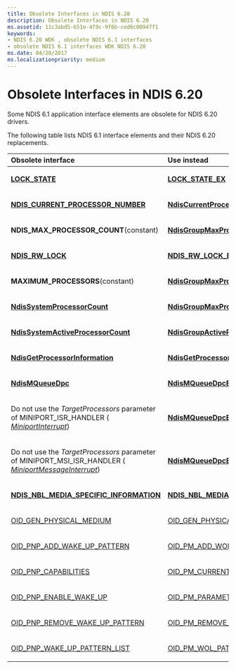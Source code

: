 ```yaml
---
title: Obsolete Interfaces in NDIS 6.20
description: Obsolete Interfaces in NDIS 6.20
ms.assetid: 11c3abd5-651e-4f9c-9f0b-ced6c00947f1
keywords:
- NDIS 6.20 WDK , obsolete NDIS 6.1 interfaces
- obsolete NDIS 6.1 interfaces WDK NDIS 6.20
ms.date: 04/20/2017
ms.localizationpriority: medium
---
```


# Obsolete Interfaces in NDIS 6.20





Some NDIS 6.1 application interface elements are obsolete for NDIS 6.20 drivers.

The following table lists NDIS 6.1 interface elements and their NDIS 6.20 replacements.

<table>
<colgroup>
<col width="50%" />
<col width="50%" />
</colgroup>
<thead>
<tr class="header">
<th align="left">Obsolete interface</th>
<th align="left">Use instead</th>
</tr>
</thead>
<tbody>
<tr class="odd">
<td align="left"><p><a href="https://docs.microsoft.com/windows-hardware/drivers/ddi/ndis/ns-ndis-_lock_state" data-raw-source="[&lt;strong&gt;LOCK_STATE&lt;/strong&gt;](/windows-hardware/drivers/ddi/ndis/ns-ndis-_lock_state)"><strong>LOCK_STATE</strong></a></p></td>
<td align="left"><p><a href="https://docs.microsoft.com/windows-hardware/drivers/ddi/ndis/ns-ndis-_lock_state_ex" data-raw-source="[&lt;strong&gt;LOCK_STATE_EX&lt;/strong&gt;](/windows-hardware/drivers/ddi/ndis/ns-ndis-_lock_state_ex)"><strong>LOCK_STATE_EX</strong></a></p></td>
</tr>
<tr class="even">
<td align="left"><p><a href="https://docs.microsoft.com/windows-hardware/drivers/network/ndis-current-processor-number" data-raw-source="[&lt;strong&gt;NDIS_CURRENT_PROCESSOR_NUMBER&lt;/strong&gt;](/windows-hardware/drivers/ddi/ndis/nf-ndis-ndiscurrentprocessorindex)"><strong>NDIS_CURRENT_PROCESSOR_NUMBER</strong></a></p></td>
<td align="left"><p><a href="https://docs.microsoft.com/windows-hardware/drivers/ddi/ndis/nf-ndis-ndiscurrentprocessorindex" data-raw-source="[&lt;strong&gt;NdisCurrentProcessorIndex&lt;/strong&gt;](/windows-hardware/drivers/ddi/ndis/nf-ndis-ndiscurrentprocessorindex)"><strong>NdisCurrentProcessorIndex</strong></a></p></td>
</tr>
<tr class="odd">
<td align="left"><p><strong>NDIS_MAX_PROCESSOR_COUNT</strong>(constant)</p></td>
<td align="left"><p><a href="https://docs.microsoft.com/windows-hardware/drivers/ddi/ndis/nf-ndis-ndisgroupmaxprocessorcount" data-raw-source="[&lt;strong&gt;NdisGroupMaxProcessorCount&lt;/strong&gt;](/windows-hardware/drivers/ddi/ndis/nf-ndis-ndisgroupmaxprocessorcount)"><strong>NdisGroupMaxProcessorCount</strong></a></p></td>
</tr>
<tr class="even">
<td align="left"><p><a href="https://docs.microsoft.com/windows-hardware/drivers/ddi/ndis/ns-ndis-_ndis_rw_lock" data-raw-source="[&lt;strong&gt;NDIS_RW_LOCK&lt;/strong&gt;](/windows-hardware/drivers/ddi/ndis/ns-ndis-_ndis_rw_lock)"><strong>NDIS_RW_LOCK</strong></a></p></td>
<td align="left"><p><a href="https://docs.microsoft.com/previous-versions/windows/hardware/drivers/ff567279(v=vs.85)" data-raw-source="[&lt;strong&gt;NDIS_RW_LOCK_EX&lt;/strong&gt;](/previous-versions/windows/hardware/drivers/ff567279(v=vs.85))"><strong>NDIS_RW_LOCK_EX</strong></a></p></td>
</tr>
<tr class="odd">
<td align="left"><p><strong>MAXIMUM_PROCESSORS</strong>(constant)</p></td>
<td align="left"><p><a href="https://docs.microsoft.com/windows-hardware/drivers/ddi/ndis/nf-ndis-ndisgroupmaxprocessorcount" data-raw-source="[&lt;strong&gt;NdisGroupMaxProcessorCount&lt;/strong&gt;](/windows-hardware/drivers/ddi/ndis/nf-ndis-ndisgroupmaxprocessorcount)"><strong>NdisGroupMaxProcessorCount</strong></a></p></td>
</tr>
<tr class="even">
<td align="left"><p><a href="https://docs.microsoft.com/windows-hardware/drivers/ddi/ndis/nf-ndis-ndissystemprocessorcount" data-raw-source="[&lt;strong&gt;NdisSystemProcessorCount&lt;/strong&gt;](/windows-hardware/drivers/ddi/ndis/nf-ndis-ndissystemprocessorcount)"><strong>NdisSystemProcessorCount</strong></a></p></td>
<td align="left"><p><a href="https://docs.microsoft.com/windows-hardware/drivers/ddi/ndis/nf-ndis-ndisgroupmaxprocessorcount" data-raw-source="[&lt;strong&gt;NdisGroupMaxProcessorCount&lt;/strong&gt;](/windows-hardware/drivers/ddi/ndis/nf-ndis-ndisgroupmaxprocessorcount)"><strong>NdisGroupMaxProcessorCount</strong></a></p></td>
</tr>
<tr class="odd">
<td align="left"><p><a href="https://docs.microsoft.com/windows-hardware/drivers/ddi/ndis/nf-ndis-ndissystemactiveprocessorcount" data-raw-source="[&lt;strong&gt;NdisSystemActiveProcessorCount&lt;/strong&gt;](/windows-hardware/drivers/ddi/ndis/nf-ndis-ndissystemactiveprocessorcount)"><strong>NdisSystemActiveProcessorCount</strong></a></p></td>
<td align="left"><p><a href="https://docs.microsoft.com/windows-hardware/drivers/ddi/ndis/nf-ndis-ndisgroupactiveprocessorcount" data-raw-source="[&lt;strong&gt;NdisGroupActiveProcessorCount&lt;/strong&gt;](/windows-hardware/drivers/ddi/ndis/nf-ndis-ndisgroupactiveprocessorcount)"><strong>NdisGroupActiveProcessorCount</strong></a></p></td>
</tr>
<tr class="even">
<td align="left"><p><a href="https://docs.microsoft.com/windows-hardware/drivers/ddi/ndis/nf-ndis-ndisgetprocessorinformation" data-raw-source="[&lt;strong&gt;NdisGetProcessorInformation&lt;/strong&gt;](/windows-hardware/drivers/ddi/ndis/nf-ndis-ndisgetprocessorinformation)"><strong>NdisGetProcessorInformation</strong></a></p></td>
<td align="left"><p><a href="https://docs.microsoft.com/windows-hardware/drivers/ddi/ndis/nf-ndis-ndisgetprocessorinformationex" data-raw-source="[&lt;strong&gt;NdisGetProcessorInformationEx&lt;/strong&gt;](/windows-hardware/drivers/ddi/ndis/nf-ndis-ndisgetprocessorinformationex)"><strong>NdisGetProcessorInformationEx</strong></a></p></td>
</tr>
<tr class="odd">
<td align="left"><p><a href="https://docs.microsoft.com/windows-hardware/drivers/ddi/ndis/nf-ndis-ndismqueuedpc" data-raw-source="[&lt;strong&gt;NdisMQueueDpc&lt;/strong&gt;](/windows-hardware/drivers/ddi/ndis/nf-ndis-ndismqueuedpc)"><strong>NdisMQueueDpc</strong></a></p></td>
<td align="left"><p><a href="https://docs.microsoft.com/windows-hardware/drivers/ddi/ndis/nf-ndis-ndismqueuedpcex" data-raw-source="[&lt;strong&gt;NdisMQueueDpcEx&lt;/strong&gt;](/windows-hardware/drivers/ddi/ndis/nf-ndis-ndismqueuedpcex)"><strong>NdisMQueueDpcEx</strong></a></p></td>
</tr>
<tr class="even">
<td align="left"><p>Do not use the <em>TargetProcessors</em> parameter of MINIPORT_ISR_HANDLER ( <a href="https://docs.microsoft.com/windows-hardware/drivers/ddi/ndis/nc-ndis-miniport_isr" data-raw-source="[&lt;em&gt;MiniportInterrupt&lt;/em&gt;](/windows-hardware/drivers/ddi/ndis/nc-ndis-miniport_isr)"><em>MiniportInterrupt</em></a>)</p></td>
<td align="left"><p><a href="https://docs.microsoft.com/windows-hardware/drivers/ddi/ndis/nf-ndis-ndismqueuedpcex" data-raw-source="[&lt;strong&gt;NdisMQueueDpcEx&lt;/strong&gt;](/windows-hardware/drivers/ddi/ndis/nf-ndis-ndismqueuedpcex)"><strong>NdisMQueueDpcEx</strong></a></p></td>
</tr>
<tr class="odd">
<td align="left"><p>Do not use the <em>TargetProcessors</em> parameter of MINIPORT_MSI_ISR_HANDLER ( <a href="https://docs.microsoft.com/windows-hardware/drivers/ddi/ndis/nc-ndis-miniport_message_interrupt" data-raw-source="[&lt;em&gt;MiniportMessageInterrupt&lt;/em&gt;](/windows-hardware/drivers/ddi/ndis/nc-ndis-miniport_message_interrupt)"><em>MiniportMessageInterrupt</em></a>)</p></td>
<td align="left"><p><a href="https://docs.microsoft.com/windows-hardware/drivers/ddi/ndis/nf-ndis-ndismqueuedpcex" data-raw-source="[&lt;strong&gt;NdisMQueueDpcEx&lt;/strong&gt;](/windows-hardware/drivers/ddi/ndis/nf-ndis-ndismqueuedpcex)"><strong>NdisMQueueDpcEx</strong></a></p></td>
</tr>
<tr class="even">
<td align="left"><p><a href="https://docs.microsoft.com/windows-hardware/drivers/ddi/ndis/ns-ndis-_ndis_nbl_media_media_specific_information" data-raw-source="[&lt;strong&gt;NDIS_NBL_MEDIA_SPECIFIC_INFORMATION&lt;/strong&gt;](/windows-hardware/drivers/ddi/ndis/ns-ndis-_ndis_nbl_media_media_specific_information)"><strong>NDIS_NBL_MEDIA_SPECIFIC_INFORMATION</strong></a></p></td>
<td align="left"><p><a href="https://docs.microsoft.com/windows-hardware/drivers/ddi/ndis/ns-ndis-_ndis_nbl_media_specific_information_ex" data-raw-source="[&lt;strong&gt;NDIS_NBL_MEDIA_SPECIFIC_INFORMATION_EX&lt;/strong&gt;](/windows-hardware/drivers/ddi/ndis/ns-ndis-_ndis_nbl_media_specific_information_ex)"><strong>NDIS_NBL_MEDIA_SPECIFIC_INFORMATION_EX</strong></a></p></td>
</tr>
<tr class="odd">
<td align="left"><p><a href="https://docs.microsoft.com/windows-hardware/drivers/network/oid-gen-physical-medium" data-raw-source="[OID_GEN_PHYSICAL_MEDIUM](./oid-gen-physical-medium.md)">OID_GEN_PHYSICAL_MEDIUM</a></p></td>
<td align="left"><p><a href="https://docs.microsoft.com/windows-hardware/drivers/network/oid-gen-physical-medium-ex" data-raw-source="[OID_GEN_PHYSICAL_MEDIUM_EX](./oid-gen-physical-medium-ex.md)">OID_GEN_PHYSICAL_MEDIUM_EX</a></p></td>
</tr>
<tr class="even">
<td align="left"><p><a href="https://docs.microsoft.com/windows-hardware/drivers/network/oid-pnp-add-wake-up-pattern" data-raw-source="[OID_PNP_ADD_WAKE_UP_PATTERN](./oid-pnp-add-wake-up-pattern.md)">OID_PNP_ADD_WAKE_UP_PATTERN</a></p></td>
<td align="left"><p><a href="https://docs.microsoft.com/windows-hardware/drivers/network/oid-pm-add-wol-pattern" data-raw-source="[OID_PM_ADD_WOL_PATTERN](./oid-pm-add-wol-pattern.md)">OID_PM_ADD_WOL_PATTERN</a></p></td>
</tr>
<tr class="odd">
<td align="left"><p><a href="https://docs.microsoft.com/windows-hardware/drivers/network/oid-pnp-capabilities" data-raw-source="[OID_PNP_CAPABILITIES](./oid-pnp-capabilities.md)">OID_PNP_CAPABILITIES</a></p></td>
<td align="left"><p><a href="https://docs.microsoft.com/windows-hardware/drivers/network/oid-pm-current-capabilities" data-raw-source="[OID_PM_CURRENT_CAPABILITIES](./oid-pm-current-capabilities.md)">OID_PM_CURRENT_CAPABILITIES</a></p></td>
</tr>
<tr class="even">
<td align="left"><p><a href="https://docs.microsoft.com/windows-hardware/drivers/network/oid-pnp-enable-wake-up" data-raw-source="[OID_PNP_ENABLE_WAKE_UP](./oid-pnp-enable-wake-up.md)">OID_PNP_ENABLE_WAKE_UP</a></p></td>
<td align="left"><p><a href="https://docs.microsoft.com/windows-hardware/drivers/network/oid-pm-parameters" data-raw-source="[OID_PM_PARAMETERS](./oid-pm-parameters.md)">OID_PM_PARAMETERS</a></p></td>
</tr>
<tr class="odd">
<td align="left"><p><a href="https://docs.microsoft.com/windows-hardware/drivers/network/oid-pnp-remove-wake-up-pattern" data-raw-source="[OID_PNP_REMOVE_WAKE_UP_PATTERN](./oid-pnp-remove-wake-up-pattern.md)">OID_PNP_REMOVE_WAKE_UP_PATTERN</a></p></td>
<td align="left"><p><a href="https://docs.microsoft.com/windows-hardware/drivers/network/oid-pm-remove-wol-pattern" data-raw-source="[OID_PM_REMOVE_WOL_PATTERN](./oid-pm-remove-wol-pattern.md)">OID_PM_REMOVE_WOL_PATTERN</a></p></td>
</tr>
<tr class="even">
<td align="left"><p><a href="https://docs.microsoft.com/windows-hardware/drivers/network/oid-pnp-wake-up-pattern-list" data-raw-source="[OID_PNP_WAKE_UP_PATTERN_LIST](./oid-pnp-wake-up-pattern-list.md)">OID_PNP_WAKE_UP_PATTERN_LIST</a></p></td>
<td align="left"><p><a href="https://docs.microsoft.com/windows-hardware/drivers/network/oid-pm-wol-pattern-list" data-raw-source="[OID_PM_WOL_PATTERN_LIST](./oid-pm-wol-pattern-list.md)">OID_PM_WOL_PATTERN_LIST</a></p></td>
</tr>
</tbody>
</table>

 

 

